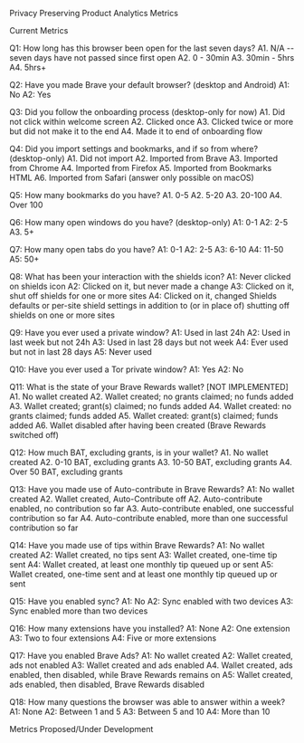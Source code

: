 Privacy Preserving Product Analytics Metrics

Current Metrics

Q1: How long has this browser been open for the last seven days? 
A1. N/A -- seven days have not passed since first open
A2. 0 - 30min
A3. 30min - 5hrs
A4. 5hrs+

Q2: Have you made Brave your default browser? (desktop and Android)
A1: No
A2: Yes

Q3: Did you follow the onboarding process (desktop-only for now)
A1. Did not click within welcome screen
A2. Clicked once 
A3. Clicked twice or more but did not make it to the end
A4. Made it to end of onboarding flow

Q4: Did you import settings and bookmarks, and if so from where? (desktop-only)
A1. Did not import
A2. Imported from Brave
A3. Imported from Chrome
A4. Imported from Firefox
A5. Imported from Bookmarks HTML
A6. Imported from Safari (answer only possible on macOS)

Q5: How many bookmarks do you have?
A1. 0-5
A2. 5-20
A3. 20-100
A4. Over 100

Q6: How many open windows do you have? (desktop-only)
A1: 0-1
A2: 2-5
A3. 5+

Q7: How many open tabs do you have?
A1: 0-1
A2: 2-5
A3: 6-10
A4: 11-50
A5: 50+

Q8: What has been your interaction with the shields icon?
A1: Never clicked on shields icon
A2: Clicked on it, but never made a change
A3: Clicked on it, shut off shields for one or more sites
A4: Clicked on it, changed Shields defaults or per-site shield settings in addition to (or in place of) shutting off shields on one or more sites

Q9: Have you ever used a private window?
A1: Used in last 24h
A2: Used in last week but not 24h
A3: Used in last 28 days but not week
A4: Ever used but not in last 28 days
A5: Never used

Q10: Have you ever used a Tor private window? 
A1: Yes
A2: No

Q11: What is the state of your Brave Rewards wallet? [NOT IMPLEMENTED]
A1. No wallet created
A2. Wallet created; no grants claimed; no funds added
A3. Wallet created; grant(s) claimed; no funds added
A4. Wallet created: no grants claimed; funds added
A5. Wallet created: grant(s) claimed; funds added
A6. Wallet disabled after having been created (Brave Rewards switched off)

Q12: How much BAT, excluding grants, is in your wallet? 
A1. No wallet created
A2. 0-10 BAT, excluding grants
A3. 10-50 BAT, excluding grants
A4. Over 50 BAT, excluding grants

Q13: Have you made use of Auto-contribute in Brave Rewards? 
A1: No wallet created
A2. Wallet created, Auto-Contribute off
A2. Auto-contribute enabled, no contribution so far
A3. Auto-contribute enabled, one successful contribution so far
A4. Auto-contribute enabled, more than one successful contribution so far

Q14: Have you made use of tips within Brave Rewards? 
A1: No wallet created
A2: Wallet created, no tips sent
A3: Wallet created, one-time tip sent
A4: Wallet created, at least one monthly tip queued up or sent
A5: Wallet created, one-time sent and at least one monthly tip queued up or sent

Q15: Have you enabled sync? 
A1: No
A2: Sync enabled with two devices
A3: Sync enabled more than two devices

Q16: How many extensions have you installed? 
A1: None
A2: One extension
A3: Two to four extensions
A4: Five or more extensions

Q17: Have you enabled Brave Ads? 
A1: No wallet created
A2: Wallet created, ads not enabled
A3: Wallet created and ads enabled 
A4. Wallet created, ads enabled, then disabled, while Brave Rewards remains on
A5: Wallet created, ads enabled, then disabled, Brave Rewards disabled

Q18: How many questions the browser was able to answer within a week?
A1: None
A2: Between 1 and 5
A3: Between 5 and 10
A4: More than 10


Metrics Proposed/Under Development
